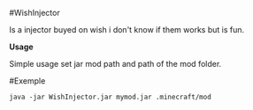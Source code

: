 #WishInjector

Is a injector buyed on wish i don't know if them works but is fun.

 **Usage**

 Simple usage set jar mod path and path of the mod folder.
 
 #Exemple
 ```
 java -jar WishInjector.jar mymod.jar .minecraft/mod
 ```
